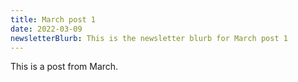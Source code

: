 ```yaml
---
title: March post 1
date: 2022-03-09
newsletterBlurb: This is the newsletter blurb for March post 1
---
```


This is a post from March.
